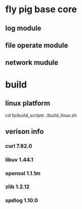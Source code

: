# fly pig base core 
## log module

## file operate module

## network mudule
# build

## linux platform
  cd fp/build_scripts
  ./build_linux.sh
## verison info
### curl 7.82.0
### libuv 1.44.1
### openssl 1.1.1m
### zlib 1.2.12
### spdlog 1.10.0
